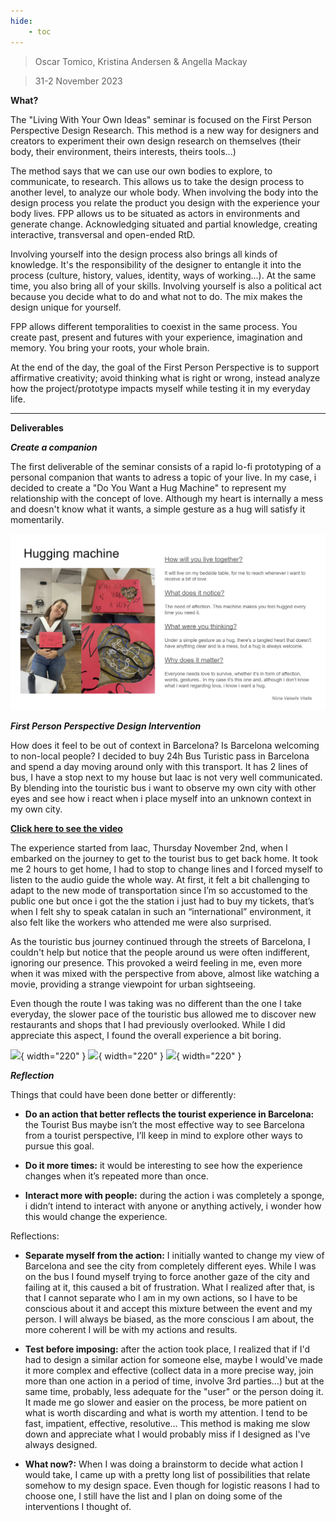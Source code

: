 ```yaml
---
hide:
    - toc
---
```


> Oscar Tomico, Kristina Andersen & Angella Mackay

> 31-2 November 2023

**What?**

The "Living With Your Own Ideas" seminar is focused on the First Person Perspective Design Research. This method is a new way for designers and creators to experiment their own design research on themselves (their body, their environment, theirs interests, theirs tools...)

The method says that we can use our own bodies to explore, to communicate, to research. This allows us to take the design process to another level, to analyze our whole body. When involving the body into the design process you relate the product you design with the experience your body lives. FPP allows us to be situated as actors in environments and generate change. Acknowledging situated and partial knowledge, creating interactive, transversal and open-ended RtD.

Involving yourself into the design process also brings all kinds of knowledge. It's the responsibility of the designer to entangle it into the process (culture, history, values, identity, ways of working...). At the same time, you also bring all of your skills. Involving yourself is also a political act because you decide what to do and what not to do. The mix makes the design unique for yourself.

FPP allows different temporalities to coexist in the same process. You create past, present and futures with your experience, imagination and memory. You bring your roots, your whole brain.

At the end of the day, the goal of the First Person Perspective is to support affirmative creativity; avoid thinking what is right or wrong, instead analyze how the project/prototype impacts myself while testing it in my everyday life.


__________________
**Deliverables**

**_Create a companion_**

The first deliverable of the seminar consists of a rapid lo-fi prototyping of a personal companion that wants to adress a topic of your live.
In my case, i decided to create a "Do You Want a Hug Machine" to represent my relationship with the concept of love. Although my heart is internally a mess and doesn't know what it wants, a simple gesture as a hug will satisfy it momentarily.

![](../images/Living%20with%20your%20own%20ideas/Companion.png)

**_First Person Perspective Design Intervention_**

How does it feel to be out of context in Barcelona? Is Barcelona welcoming to non-local people? I decided to buy 24h Bus Turistic pass in Barcelona and spend a day moving around only with this transport. It has 2 lines of bus, I have a stop next to my house but Iaac is not very well communicated. By blending into the touristic bus i want to observe my own city with other eyes and see how i react when i place myself into an unknown context in my own city.

[**Click here to see the video**](https://vimeo.com/880621643?share=copy)

The experience started from Iaac, Thursday November 2nd, when I embarked on the journey to get to the tourist bus to get back home. It took me 2 hours to get home, I had to stop to change lines and I forced myself to listen to the audio guide the whole way. At first, it felt a bit challenging to adapt to the new mode of transportation since I’m so accustomed to the public one but once i got the the station i just had to buy my tickets, that’s when I felt shy to speak catalan in such an “international” environment, it also felt like the workers who attended me were also surprised.

As the touristic bus journey continued through the streets of Barcelona, I couldn't help but notice that the people around us were often indifferent, ignoring our presence. This provoked a weird feeling in me, even more when it was mixed with the perspective from above, almost like watching a movie, providing a strange viewpoint for urban sightseeing.

Even though the route I was taking was no different than the one I take everyday, the slower pace of the touristic bus allowed me to discover new restaurants and shops that I had previously overlooked. While I did appreciate this aspect, I found the overall experience a bit boring.

![](../images/Living%20with%20your%20own%20ideas/Gif1.gif){ width="220" } ![](../images/Living%20with%20your%20own%20ideas/Gif2.gif){ width="220" } ![](../images/Living%20with%20your%20own%20ideas/Gif3.gif){ width="220" }


**_Reflection_**

Things that could have been done better or differently:

- **Do an action that better reflects the tourist experience in Barcelona:** the Tourist Bus maybe isn’t the most effective way to see Barcelona from a tourist perspective, I’ll keep in mind to explore other ways to pursue this goal.

- **Do it more times:** it would be interesting to see how the experience changes when it’s repeated more than once.

- **Interact more with people:** during the action i was completely a sponge, i didn’t intend to interact with anyone or anything actively, i wonder how this would change the experience.

Reflections:

- **Separate myself from the action:** I initially wanted to change my view of Barcelona and see the city from completely different eyes. While I was on the bus I found myself trying to force another gaze of the city and failing at it, this caused a bit of frustration. What I realized after that, is that I cannot separate who I am in my own actions, so I have to be conscious about it and accept this mixture between the event and my person. I will always be biased, as the more conscious I am about, the more coherent I will be with my actions and results.

- **Test before imposing:** after the action took place, I realized that if I'd had to design a similar action for someone else, maybe I would've made it more complex and effective (collect data in a more precise way, join more than one action in a period of time, involve 3rd parties…) but at the same time, probably, less adequate for the "user" or the person doing it. It made me go slower and easier on the process, be more patient on what is worth discarding and what is worth my attention. I tend to be fast, impatient, effective, resolutive… This method is making me slow down and appreciate what I would probably miss if I designed as I've always designed. 

- **What now?:** When I was doing a brainstorm to decide what action I would take, I came up with a pretty long list of possibilities that relate somehow to my design space. Even though for logistic reasons I had to choose one, I still have the list and I plan on doing some of the interventions I thought of.

